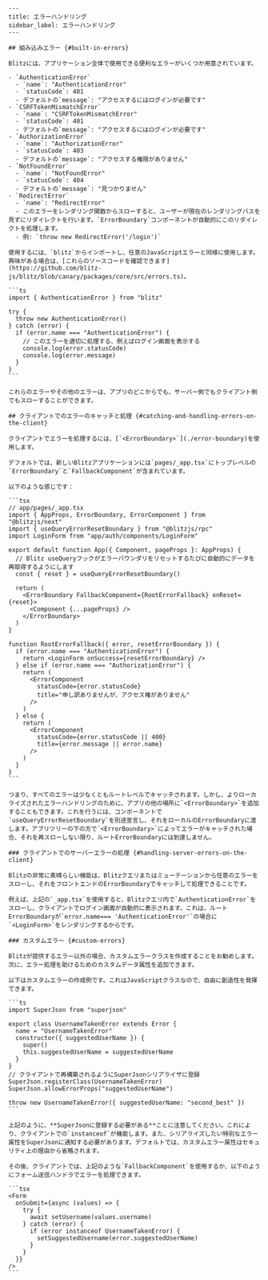     ---
    title: エラーハンドリング
    sidebar_label: エラーハンドリング
    ---

    ## 組み込みエラー {#built-in-errors}

    Blitzには、アプリケーション全体で使用できる便利なエラーがいくつか用意されています。

    - `AuthenticationError`
      - `name`: "AuthenticationError"
      - `statusCode`: 401
      - デフォルトの`message`: "アクセスするにはログインが必要です"
    - `CSRFTokenMismatchError`
      - `name`: "CSRFTokenMismatchError"
      - `statusCode`: 401
      - デフォルトの`message`: "アクセスするにはログインが必要です"
    - `AuthorizationError`
      - `name`: "AuthorizationError"
      - `statusCode`: 403
      - デフォルトの`message`: "アクセスする権限がありません"
    - `NotFoundError`
      - `name`: "NotFoundError"
      - `statusCode`: 404
      - デフォルトの`message`: "見つかりません"
    - `RedirectError`
      - `name`: "RedirectError"
      - このエラーをレンダリング関数からスローすると、ユーザーが現在のレンダリングパスを見ずにリダイレクトを行います。`ErrorBoundary`コンポーネントが自動的にこのリダイレクトを処理します。
      - 例: `throw new RedirectError('/login')`

    使用するには、`blitz`からインポートし、任意のJavaScriptエラーと同様に使用します。興味がある場合は、[これらのソースコードを確認できます](https://github.com/blitz-js/blitz/blob/canary/packages/core/src/errors.ts)。

    ```ts
    import { AuthenticationError } from "blitz"

    try {
      throw new AuthenticationError()
    } catch (error) {
      if (error.name === "AuthenticationError") {
        // このエラーを適切に処理する、例えばログイン画面を表示する
        console.log(error.statusCode)
        console.log(error.message)
      }
    }
    ```

    これらのエラーやその他のエラーは、アプリのどこからでも、サーバー側でもクライアント側でもスローすることができます。

    ## クライアントでのエラーのキャッチと処理 {#catching-and-handling-errors-on-the-client}

    クライアントでエラーを処理するには、[`<ErrorBoundary>`](./error-boundary)を使用します。

    デフォルトでは、新しいBlitzアプリケーションには`pages/_app.tsx`にトップレベルの`ErrorBoundary`と`FallbackComponent`が含まれています。

    以下のような感じです：

    ```tsx
    // app/pages/_app.tsx
    import { AppProps, ErrorBoundary, ErrorComponent } from "@blitzjs/next"
    import { useQueryErrorResetBoundary } from "@blitzjs/rpc"
    import LoginForm from "app/auth/components/LoginForm"

    export default function App({ Component, pageProps }: AppProps) {
      // Blitz useQueryフックがエラーバウンダリをリセットするたびに自動的にデータを再取得するようにします
      const { reset } = useQueryErrorResetBoundary()

      return (
        <ErrorBoundary FallbackComponent={RootErrorFallback} onReset={reset}>
          <Component {...pageProps} />
        </ErrorBoundary>
      )
    }

    function RootErrorFallback({ error, resetErrorBoundary }) {
      if (error.name === "AuthenticationError") {
        return <LoginForm onSuccess={resetErrorBoundary} />
      } else if (error.name === "AuthorizationError") {
        return (
          <ErrorComponent
            statusCode={error.statusCode}
            title="申し訳ありませんが、アクセス権がありません"
          />
        )
      } else {
        return (
          <ErrorComponent
            statusCode={error.statusCode || 400}
            title={error.message || error.name}
          />
        )
      }
    }
    ```

    つまり、すべてのエラーは少なくともルートレベルでキャッチされます。しかし、よりローカライズされたエラーハンドリングのために、アプリの他の場所に`<ErrorBoundary>`を追加することもできます。これを行うには、コンポーネントで`useQueryErrorResetBoundary`を別途宣言し、それをローカルのErrorBoundaryに渡します。アプリツリーの下の方で`<ErrorBoundary>`によってエラーがキャッチされた場合、それを再スローしない限り、ルートErrorBoundaryには到達しません。

    ### クライアントでのサーバーエラーの処理 {#handling-server-errors-on-the-client}

    Blitzの非常に素晴らしい機能は、Blitzクエリまたはミューテーションから任意のエラーをスローし、それをフロントエンドのErrorBoundaryでキャッチして処理できることです。

    例えば、上記の`_app.tsx`を使用すると、Blitzクエリ内で`AuthenticationError`をスローし、クライアントでログイン画面が自動的に表示されます。これは、ルートErrorBoundaryが`error.name=== 'AuthenticationError'`の場合に`<LoginForm>`をレンダリングするからです。

    ### カスタムエラー {#custom-errors}

    Blitzが提供するエラー以外の場合、カスタムエラークラスを作成することをお勧めします。次に、エラー処理を助けるためのカスタムデータ属性を追加できます。

    以下はカスタムエラーの作成例です。これはJavaScriptクラスなので、自由に創造性を発揮できます。

    ```ts
    import SuperJson from "superjson"

    export class UsernameTakenError extends Error {
      name = "UsernameTakenError"
      constructor({ suggestedUserName }) {
        super()
        this.suggestedUserName = suggestedUserName
      }
    }
    // クライアントで再構築されるようにSuperJsonシリアライザに登録
    SuperJson.registerClass(UsernameTakenError)
    SuperJson.allowErrorProps("suggestedUserName")

    throw new UsernameTakenError({ suggestedUserName: "second_best" })
    ```

    上記のように、**SuperJsonに登録する必要がある**ことに注意してください。これにより、クライアントでの`instanceof`が機能します。また、シリアライズしたい特別なエラー属性をSuperJsonに通知する必要があります。デフォルトでは、カスタムエラー属性はセキュリティ上の理由から省略されます。

    その後、クライアントでは、上記のような`FallbackComponent`を使用するか、以下のようにフォーム送信ハンドラでエラーを処理できます。

    ```tsx
    <Form
      onSubmit={async (values) => {
        try {
          await setUsername(values.username)
        } catch (error) {
          if (error instanceof UsernameTakenError) {
            setSuggestedUsername(error.suggestedUserName)
          }
        }
      }}
    />
    ```
